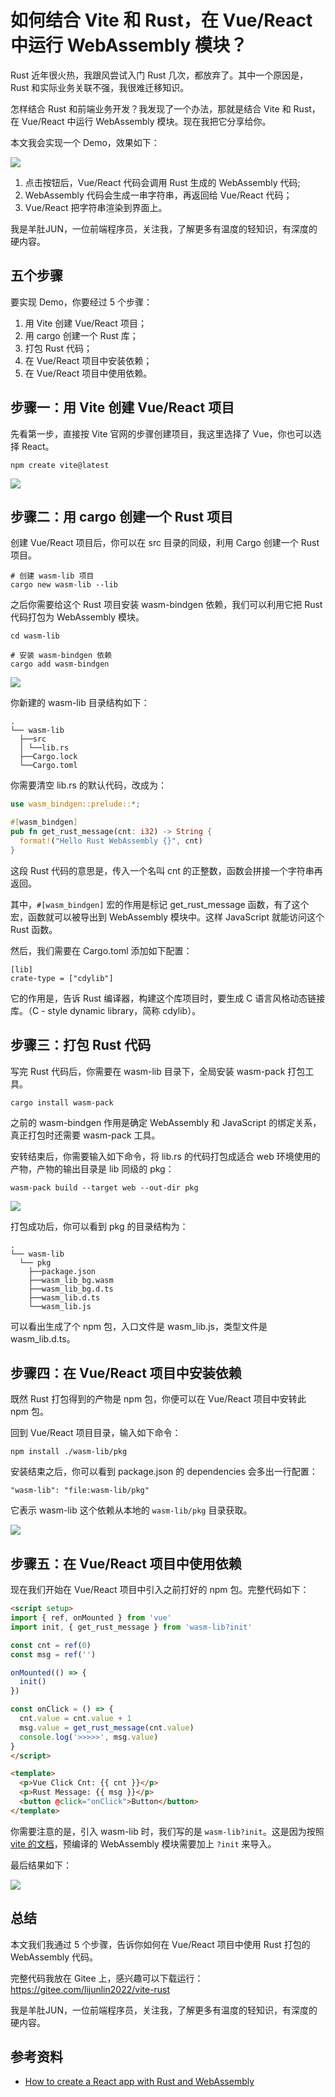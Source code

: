 # 如何结合 Vite 和 Rust，在 Vue/React 中运行 WebAssembly 模块？

Rust 近年很火热，我跟风尝试入门 Rust 几次，都放弃了。其中一个原因是，Rust 和实际业务关联不强，我很难迁移知识。

怎样结合 Rust 和前端业务开发？我发现了一个办法，那就是结合 Vite 和 Rust，在 Vue/React 中运行 WebAssembly 模块。现在我把它分享给你。

本文我会实现一个 Demo，效果如下：

![](./img/demo.png)

1. 点击按钮后，Vue/React 代码会调用 Rust 生成的 WebAssembly 代码;
2. WebAssembly 代码会生成一串字符串，再返回给 Vue/React 代码；
3. Vue/React 把字符串渲染到界面上。

我是羊肚JUN，一位前端程序员，关注我，了解更多有温度的轻知识，有深度的硬内容。

## 五个步骤

要实现 Demo，你要经过 5 个步骤：

1. 用 Vite 创建 Vue/React 项目；
2. 用 cargo 创建一个 Rust 库；
3. 打包 Rust 代码；
4. 在 Vue/React 项目中安装依赖；
5. 在 Vue/React 项目中使用依赖。

## 步骤一：用 Vite 创建 Vue/React 项目

先看第一步，直接按 Vite 官网的步骤创建项目，我这里选择了 Vue，你也可以选择 React。

```shell
npm create vite@latest
```

![](./img/vite.png)

## 步骤二：用 cargo 创建一个 Rust 项目

创建 Vue/React 项目后，你可以在 src 目录的同级，利用 Cargo 创建一个 Rust 项目。 

```shell
# 创建 wasm-lib 项目
cargo new wasm-lib --lib
```

之后你需要给这个 Rust 项目安装 wasm-bindgen 依赖，我们可以利用它把 Rust 代码打包为 WebAssembly 模块。

```shell
cd wasm-lib

# 安装 wasm-bindgen 依赖
cargo add wasm-bindgen
```

![](./img/cargo.png)

你新建的 wasm-lib 目录结构如下：

```
.
└── wasm-lib
  ├──src
  │ └──lib.rs
  ├──Cargo.lock
  └──Cargo.toml
```

你需要清空 lib.rs 的默认代码，改成为：

```rust
use wasm_bindgen::prelude::*;

#[wasm_bindgen]
pub fn get_rust_message(cnt: i32) -> String {
  format!("Hello Rust WebAssembly {}", cnt)
}
```

这段 Rust 代码的意思是，传入一个名叫 cnt 的正整数，函数会拼接一个字符串再返回。

其中，`#[wasm_bindgen]` 宏的作用是标记 get_rust_message 函数，有了这个宏，函数就可以被导出到 WebAssembly 模块中。这样 JavaScript 就能访问这个 Rust 函数。

然后，我们需要在 Cargo.toml 添加如下配置：

```
[lib]
crate-type = ["cdylib"]
```

它的作用是，告诉 Rust 编译器，构建这个库项目时，要生成 C 语言风格动态链接库。（C - style dynamic library，简称 cdylib）。

## 步骤三：打包 Rust 代码

写完 Rust 代码后，你需要在 wasm-lib 目录下，全局安装 wasm-pack 打包工具。

```shell
cargo install wasm-pack
```

之前的 wasm-bindgen 作用是确定 WebAssembly 和 JavaScript 的绑定关系，真正打包时还需要 wasm-pack 工具。

安转结束后，你需要输入如下命令，将 lib.rs 的代码打包成适合 web 环境使用的产物，产物的输出目录是 lib 同级的 pkg：

```shell
wasm-pack build --target web --out-dir pkg
```

![](./img/build.png)

打包成功后，你可以看到 pkg 的目录结构为：

```
.
└── wasm-lib
  └── pkg
    ├──package.json
    ├──wasm_lib_bg.wasm
    ├──wasm_lib_bg.d.ts
    ├──wasm_lib.d.ts
    └──wasm_lib.js
```

可以看出生成了个 npm 包，入口文件是 wasm_lib.js，类型文件是 wasm_lib.d.ts。

## 步骤四：在 Vue/React 项目中安装依赖

既然 Rust 打包得到的产物是 npm 包，你便可以在 Vue/React 项目中安转此 npm 包。

回到 Vue/React 项目目录，输入如下命令：

```shell
npm install ./wasm-lib/pkg
```

安装结束之后，你可以看到 package.json 的 dependencies 会多出一行配置：

```
"wasm-lib": "file:wasm-lib/pkg"
```

它表示 wasm-lib 这个依赖从本地的 `wasm-lib/pkg` 目录获取。

![](./img/package.png)

## 步骤五：在 Vue/React 项目中使用依赖

现在我们开始在 Vue/React 项目中引入之前打好的 npm 包。完整代码如下：

```html
<script setup>
import { ref, onMounted } from 'vue'
import init, { get_rust_message } from 'wasm-lib?init'

const cnt = ref(0)
const msg = ref('')

onMounted(() => {
  init()
})

const onClick = () => {
  cnt.value = cnt.value + 1
  msg.value = get_rust_message(cnt.value)
  console.log('>>>>>', msg.value)
}
</script>

<template>
  <p>Vue Click Cnt: {{ cnt }}</p>
  <p>Rust Message: {{ msg }}</p>
  <button @click="onClick">Button</button>
</template>
```

你需要注意的是，引入 wasm-lib 时，我们写的是 `wasm-lib?init`。这是因为按照 [vite 的文档](https://vitejs.cn/vite3-cn/guide/features.html#webassembly)，预编译的 WebAssembly 模块需要加上 `?init` 来导入。

最后结果如下：

![](./img/demo.png)

## 总结

本文我们我通过 5 个步骤，告诉你如何在 Vue/React 项目中使用 Rust 打包的 WebAssembly 代码。

完整代码我放在 Gitee 上，感兴趣可以下载运行：https://gitee.com/lijunlin2022/vite-rust

我是羊肚JUN，一位前端程序员，关注我，了解更多有温度的轻知识，有深度的硬内容。

## 参考资料

- [How to create a React app with Rust and WebAssembly](https://www.tkat0.dev/posts/how-to-create-a-react-app-with-rust-and-wasm/)
